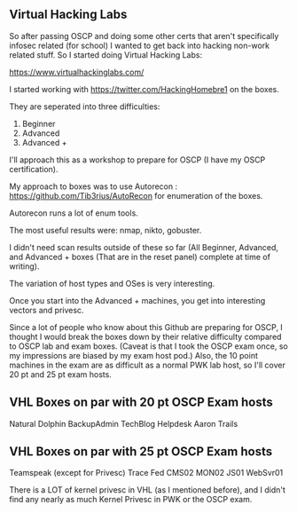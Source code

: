 ## Virtual Hacking Labs ##

So after passing OSCP and doing some other certs that aren't specifically infosec related (for school) I wanted to get back into hacking non-work related stuff. So I started doing Virtual Hacking Labs:

https://www.virtualhackinglabs.com/


I started working with https://twitter.com/HackingHomebre1 on the boxes.

They are seperated into three difficulties:
1. Beginner
2. Advanced
3. Advanced +

I'll approach this as a workshop to prepare for OSCP (I have my OSCP certification).

My approach to boxes was to use Autorecon : https://github.com/Tib3rius/AutoRecon for enumeration of the boxes.

Autorecon runs a lot of enum tools.

The most useful results were: nmap, nikto, gobuster.

I didn't need scan results outside of these so far (All Beginner, Advanced, and Advanced + boxes (That are in the reset panel) complete at time of writing).

The variation of host types and OSes is very interesting.

Once you start into the Advanced + machines, you get into interesting vectors and privesc.


Since a lot of people who know about this Github are preparing for OSCP, I thought I would break the boxes down by their relative difficulty compared to OSCP lab and exam boxes. (Caveat is that I took the OSCP exam once, so my impressions are biased by my exam host pod.) Also, the 10 point machines in the exam are as difficult as a normal PWK lab host, so I'll cover 20 pt and 25 pt exam hosts.

## VHL Boxes on par with 20 pt OSCP Exam hosts ##
Natural
Dolphin
BackupAdmin
TechBlog
Helpdesk
Aaron
Trails

## VHL Boxes on par with 25 pt OSCP Exam hosts ##
Teamspeak (except for Privesc)
Trace
Fed
CMS02
MON02
JS01
WebSvr01

There is a LOT of kernel privesc in VHL (as I mentioned before), and I didn't find any nearly as much Kernel Privesc in PWK or the OSCP exam.
